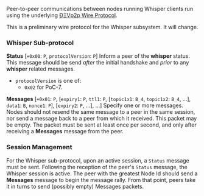 <!-- TITLE: Whisper Wire Protocol -->



Peer-to-peer communications between nodes running Whisper clients run using the underlying [ÐΞVp2p Wire Protocol](%C3%90%CE%9EVp2p-Wire-Protocol).

This is a preliminary wire protocol for the Whisper subsystem. It will change.

### Whisper Sub-protocol

**Status**
[`+0x00`: `P`, `protocolVersion`: `P`] Inform a peer of the **whisper** status. This message should be send _after_ the initial handshake and _prior_ to any **whisper** related messages.
* `protocolVersion` is one of:
    * `0x02` for PoC-7.

**Messages**
[`+0x01`: `P`, [`expiry1`: `P`, `ttl1`: `P`, [`topic1x1`: `B_4`, `topic1x2`: `B_4`, ...], `data1`: `B`, `nonce1`: `P`], [`expiry2`: `P`, ...], ...] Specify one or more messages. Nodes should not resend the same message to a peer in the same session, nor send a message back to a peer from which it received. This packet may be empty. The packet must be sent at least once per second, and only after receiving a **Messages** message from the peer.

### Session Management

For the Whisper sub-protocol, upon an active session, a `Status` message must be sent. Following the reception of the peer's `Status` message, the Whisper session is active. The peer with the greatest Node Id should send a **Messages** message to begin the message rally. From that point, peers take it in turns to send (possibly empty) Messages packets.

